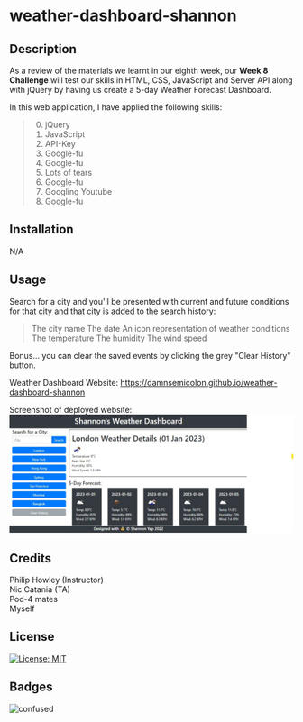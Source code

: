 # weather-dashboard-shannon

## Description

As a review of the materials we learnt in our eighth week, our **Week 8 Challenge** will test our skills in HTML, CSS, JavaScript and Server API along with jQuery by having us create a 5-day Weather Forecast Dashboard.

In this web application, I have applied the following skills:

>00. jQuery
>01. JavaScript
>02. API-Key
>03. Google-fu
>04. Google-fu
>05. Lots of tears
>06. Google-fu
>07. Googling Youtube
>08. Google-fu

## Installation

N/A

## Usage 

Search for a city and you'll be presented with current and future conditions for that city and that city is added to the search history:

>The city name
>The date
>An icon representation of weather conditions
>The temperature
>The humidity
>The wind speed

Bonus... you can clear the saved events by clicking the grey "Clear History" button.

Weather Dashboard Website:
https://damnsemicolon.github.io/weather-dashboard-shannon

Screenshot of deployed website:
![screenshots](assets/screenshot.jpg)

## Credits

Philip Howley (Instructor)<br>
Nic Catania (TA)<br>
Pod-4 mates<br>
Myself

## License

[![License: MIT](https://img.shields.io/badge/License-MIT-yellow.svg)](https://opensource.org/licenses/MIT)

## Badges

![confused](https://img.shields.io/badge/status-confused-navy)